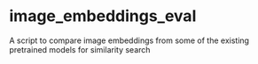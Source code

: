 # image_embeddings_eval
A script to compare image embeddings from some of the existing pretrained models for similarity search
